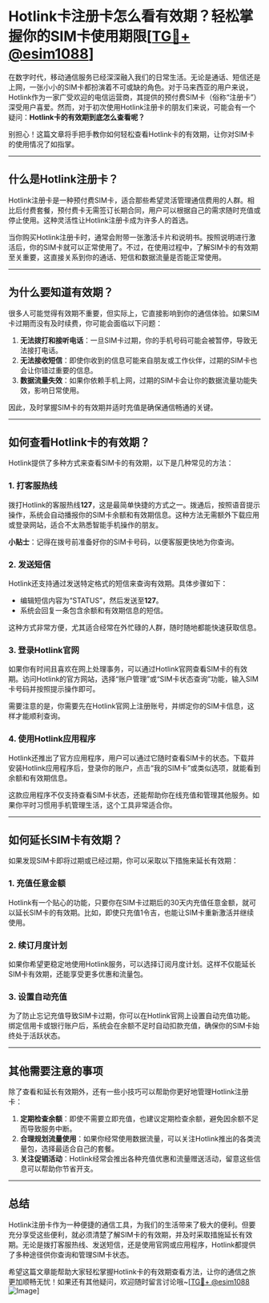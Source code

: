 # Hotlink卡注册卡怎么看有效期？轻松掌握你的SIM卡使用期限[[TG💪+ @esim1088](https://t.me/s/esim1088)]

在数字时代，移动通信服务已经深深融入我们的日常生活。无论是通话、短信还是上网，一张小小的SIM卡都扮演着不可或缺的角色。对于马来西亚的用户来说，Hotlink作为一家广受欢迎的电信运营商，其提供的预付费SIM卡（俗称“注册卡”）深受用户喜爱。然而，对于初次使用Hotlink注册卡的朋友们来说，可能会有一个疑问：**Hotlink卡的有效期到底怎么查看呢？**

别担心！这篇文章将手把手教你如何轻松查看Hotlink卡的有效期，让你对SIM卡的使用情况了如指掌。

---

## **什么是Hotlink注册卡？**

Hotlink注册卡是一种预付费SIM卡，适合那些希望灵活管理通信费用的人群。相比后付费套餐，预付费卡无需签订长期合同，用户可以根据自己的需求随时充值或停止使用。这种灵活性让Hotlink注册卡成为许多人的首选。

当你购买Hotlink注册卡时，通常会附带一张激活卡片和说明书。按照说明进行激活后，你的SIM卡就可以正常使用了。不过，在使用过程中，了解SIM卡的有效期至关重要，这直接关系到你的通话、短信和数据流量是否能正常使用。

---

## **为什么要知道有效期？**

很多人可能觉得有效期不重要，但实际上，它直接影响到你的通信体验。如果SIM卡过期而没有及时续费，你可能会面临以下问题：

1. **无法拨打和接听电话**：一旦SIM卡过期，你的手机号码可能会被暂停，导致无法接打电话。
2. **无法接收短信**：即使你收到的信息可能来自朋友或工作伙伴，过期的SIM卡也会让你错过重要的信息。
3. **数据流量失效**：如果你依赖手机上网，过期的SIM卡会让你的数据流量功能失效，影响日常使用。

因此，及时掌握SIM卡的有效期并适时充值是确保通信畅通的关键。

---

## **如何查看Hotlink卡的有效期？**

Hotlink提供了多种方式来查看SIM卡的有效期，以下是几种常见的方法：

### **1. 打客服热线**
拨打Hotlink的客服热线**127**，这是最简单快捷的方式之一。拨通后，按照语音提示操作，系统会自动播报你的SIM卡余额和有效期信息。这种方法无需额外下载应用或登录网站，适合不太熟悉智能手机操作的朋友。

**小贴士**：记得在拨号前准备好你的SIM卡号码，以便客服更快地为你查询。

### **2. 发送短信**
Hotlink还支持通过发送特定格式的短信来查询有效期。具体步骤如下：
- 编辑短信内容为“STATUS”，然后发送至**127**。
- 系统会回复一条包含余额和有效期信息的短信。

这种方式非常方便，尤其适合经常在外忙碌的人群，随时随地都能快速获取信息。

### **3. 登录Hotlink官网**
如果你有时间且喜欢在网上处理事务，可以通过Hotlink官网查看SIM卡的有效期。访问Hotlink的官方网站，选择“账户管理”或“SIM卡状态查询”功能，输入SIM卡号码并按照提示操作即可。

需要注意的是，你需要先在Hotlink官网上注册账号，并绑定你的SIM卡信息，这样才能顺利查询。

### **4. 使用Hotlink应用程序**
Hotlink还推出了官方应用程序，用户可以通过它随时查看SIM卡的状态。下载并安装Hotlink应用程序后，登录你的账户，点击“我的SIM卡”或类似选项，就能看到余额和有效期信息。

这款应用程序不仅支持查看SIM卡状态，还能帮助你在线充值和管理其他服务。如果你平时习惯用手机管理生活，这个工具非常适合你。

---

## **如何延长SIM卡有效期？**

如果发现SIM卡即将过期或已经过期，你可以采取以下措施来延长有效期：

### **1. 充值任意金额**
Hotlink有一个贴心的功能，只要你在SIM卡过期后的30天内充值任意金额，就可以延长SIM卡的有效期。比如，即使只充值1令吉，也能让SIM卡重新激活并继续使用。

### **2. 续订月度计划**
如果你希望更稳定地使用Hotlink服务，可以选择订阅月度计划。这样不仅能延长SIM卡有效期，还能享受更多优惠和流量包。

### **3. 设置自动充值**
为了防止忘记充值导致SIM卡过期，你可以在Hotlink官网上设置自动充值功能。绑定信用卡或银行账户后，系统会在余额不足时自动扣款充值，确保你的SIM卡始终处于活跃状态。

---

## **其他需要注意的事项**

除了查看和延长有效期外，还有一些小技巧可以帮助你更好地管理Hotlink注册卡：

1. **定期检查余额**：即使不需要立即充值，也建议定期检查余额，避免因余额不足而导致服务中断。
2. **合理规划流量使用**：如果你经常使用数据流量，可以关注Hotlink推出的各类流量包，选择最适合自己的套餐。
3. **关注促销活动**：Hotlink经常会推出各种充值优惠和流量赠送活动，留意这些信息可以帮助你节省开支。

---

## **总结**

Hotlink注册卡作为一种便捷的通信工具，为我们的生活带来了极大的便利。但要充分享受这些便利，就必须清楚了解SIM卡的有效期，并及时采取措施延长有效期。无论是拨打客服热线、发送短信，还是使用官网或应用程序，Hotlink都提供了多种途径供你查询和管理SIM卡状态。

希望这篇文章能帮助大家轻松掌握Hotlink卡的有效期查看方法，让你的通信之旅更加顺畅无忧！如果还有其他疑问，欢迎随时留言讨论哦~[[TG💪+ @esim1088](https://t.me/s/esim1088) ![Image](https://i.postimg.cc/4NQfJmqS/Snipaste-2025-05-13-00-14-12.png)]
